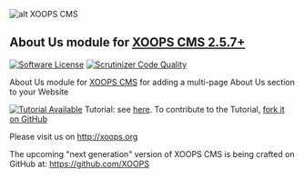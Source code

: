 ![alt XOOPS CMS](http://xoops.org/images/logoXoops4GithubRepository.png)
## About Us module for [XOOPS CMS 2.5.7+](https://xoops.org)
[![Software License](https://img.shields.io/badge/license-GPL-brightgreen.svg?style=flat)](LICENSE) 
[![Scrutinizer Code Quality](https://img.shields.io/scrutinizer/g/mambax7/about.svg?style=flat)](https://scrutinizer-ci.com/g/mambax7/about/?branch=master)

About Us module for [XOOPS CMS](http://xoops.org) for adding a multi-page About Us section to your Website

[![Tutorial Available](http://xoops.org/images/tutorial-available-blue.svg)](https://github.com/XoopsDocs/about-tutorial/) Tutorial: see [here](https://github.com/XoopsDocs/about-tutorial/). 
To contribute to the Tutorial, [fork it on GitHub](https://github.com/XoopsDocs/about-tutorial)

Please visit us on http://xoops.org

The upcoming "next generation" version of XOOPS CMS is being crafted on GitHub at: https://github.com/XOOPS

